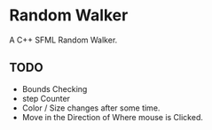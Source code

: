 # Random Walker

A C++ SFML Random Walker. 


## TODO
- Bounds Checking
- step Counter
- Color / Size changes after some time.
- Move in the Direction of Where mouse is Clicked.


